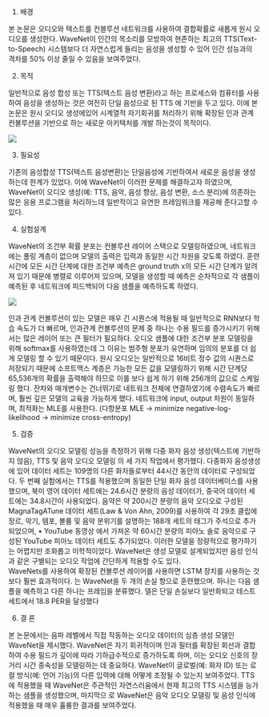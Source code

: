 1. 배경

본 논문은 오디오와 텍스트를 컨블루션 네트워크를 사용하여 결합확률로 새롭게 원시 오디오를 생성한다.
WaveNet이 인간의 목소리를 모방하여 현존하는 최고의 TTS(Text-to-Speech) 시스템보다 더 자연스럽게 들리는 음성을 생성할 수 있어
인간 성능과의 격차를 50% 이상 줄일 수 있음을 보여주었다.


2. 목적

일반적으로 음성 합성 또는 TTS(텍스트 음성 변환)라고 하는 프로세스와 컴퓨터를 사용하여 음성을 생성하는 것은 여전히 
단일 음성으로 된 TTS 에 기반을 두고 있다.
이에 본 논문은 원시 오디오 생성에있어 시계열적 자기회귀를 처리하기 위해 확장된 인과 관계 컨불루션을 기반으로 하는 새로운 아키텍처를 개발 
하는것이 목적이다.


![](https://assets-global.website-files.com/621e749a546b7592125f38ed/62227b13d0dea8074a97b55c_unnamed.gif)

3. 필요성

기존의 음성합성 TTS(텍스트 음성변환)는 단일음성에 기반하여서 새로운 음성을 생성하는데 한계가 있었다.
이에 WaveNet이 이러한 문제를 해결하고자 하였으며, WaveNet이 오디오 생성(예: TTS, 음악, 음성 향상, 음성 변환, 소스 분리)에 의존하는
많은 응용 프로그램을 처리하느데 일반적이고 유연한 프레임워크를 제공해 준다고할 수 있다.


4. 실험설계

WaveNet의 조건부 확률 분포는 컨볼루션 레이어 스택으로 모델링하였으며, 네트워크에는 풀링 계층이 없으며 모델의 출력은 입력과 동일한 시간 차원을
갖도록 하였다.
훈련 시간에 모든 시간 단계에 대한 조건부 예측은 ground truth x의 모든 시간 단계가 알려져 있기 때문에 병렬로 이루어져 있으며,
모델을 생성할 때 예측은 순차적으로 각 샘플이 예측된 후 네트워크에 피드백되어 다음 샘플을 예측하도록 하였다.

![](https://assets-global.website-files.com/621e749a546b7592125f38ed/62227b1d1dd26da452c9e160_unnamed-2.gif)

인과 관계 컨볼루션이 있는 모델은 매우 긴 시퀀스에 적용될 때 일반적으로 RNN보다 학습 속도가 더 빠르며, 인과관계 컨볼루션의 문제 중 하나는 
수용 필드를 증가시키기 위해서는 많은 레이어 또는 큰 필터가 필요하다. 
오디오 샘플에 대한 조건부 분포 모델링을 위해 softmax를 사용하였는데 그 이유는 범주형 분포가 유연하며 임의의 분포를 더 쉽게 모델링 할 수 있기 때문이다.
원시 오디오는 일반적으로 16비트 정수 값의 시퀀스로 저장되기 때문에 소프트맥스 계층은 가능한 모든 값을 모델링하기 위해
시간 단계당 65,536개의 확률을 출력해야 하므로 이를 보다 쉽게 하기 위해 256개의 값으로 스케일링 했다.
잔차와 매개변수는 건너뛰기로 네트워크 전체에 연결하였기에 수렴속도가 빠르며, 훨씬 깊은 모델의 교육을 가능하게 했다.
네트워크에 input, output 차원이 동일하며, 최적화는 MLE를 사용한다. 
(다항분포 MLE -> minimize negative-log-likelihood -> minimize cross-entropy) 


5. 검증

WaveNet의 오디오 모델링 성능을 측정하기 위해 다중 화자 음성 생성(텍스트에 기반하지 않음), TTS 및 음악 오디오 모델링
의 세 가지 작업에서 평가했다.
다중화자 음성생성에 있어 데이터 세트는 109명의 다른 화자들로부터 44시간 동안의 데이터로 구성되었다.
두 번째 실험에서는 TTS를 적용했으며 동일한 단일 화자 음성 데이터베이스를 사용했으며, 북미 영어 데이터 세트에는 24.6시간 분량의 음성 데이터가,
중국어 데이터 세트에는 34.8시간이 사용되었다.
음약은 약 200시간 분량의 음악 오디오로 구성된 MagnaTagATune 데이터 세트(Law & Von Ahn, 2009)를 사용하여 각 29초 클립에
장르, 악기, 템포, 볼륨 및 음악 분위기를 설명하는 188개 세트의 태그가 주석으로 추가되었으며, • YouTube 동영상
에서 가져온 약 60시간 분량의 피아노 솔로 음악으로 구성된 YouTube 피아노 데이터 세트도 추가되었다. 
이러한 모델을 정량적으로 평가하기는 어렵지만 조화롭고 미학적이었다.
WaveNet은 생성 모델로 설계되었지만 음성 인식과 같은 구별되는 오디오 작업에 간단하게 적용할 수도 있다. <br>
WaveNets를 사용하여 확장된 컨볼루션 레이어를 사용하면 LSTM 장치를 사용하는 것보다 훨씬 효과적이다.
는 WaveNet을 두 개의 손실 항으로 훈련했으며. 하나는 다음 샘플을 예측하고 다른 하나는 프레임을 분류했다.
델은 단일 손실보다 일반화되고 테스트 세트에서 18.8 PER을 달성했다


6. 결 론

본 논문에서는 음파 레벨에서 직접 작동하는 오디오 데이터의 심층 생성 모델인 WaveNet을 제시했다.
WaveNet은 자기 회귀적이며 인과 필터를 확장된 회선과 결합하여 수용 필드가 깊이에 따라 기하급수적으로 증가하도록 하며, 이는 오디오 신호의 장
거리 시간 종속성을 모델링하는 데 중요하다. 
WaveNet이 글로벌(예: 화자 ID) 또는 로컬 방식(예: 언어 기능)의 다른 입력에 대해 어떻게 조정될 수 있는지 보여주었다.
TTS에 적용했을 때 WaveNet은 주관적인 자연스러움에서 현재 최고의 TTS 시스템을 능가하는 샘플을 생성했으며, 마지막으
로 WaveNet은 음악 오디오 모델링 및 음성 인식에 적용했을 때 매우 휼륭한 결과를 보여주었다.
